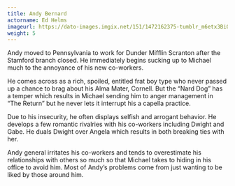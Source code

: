 ```yaml
---
title: Andy Bernard
actorname: Ed Helms
imageurl: https://dato-images.imgix.net/151/1472162375-tumblr_m6etx3BiQ31qd3usgo1_500.jpg?ixlib=rb-1.1.0&ch=DPR%2CWidth&auto=compress%2Cformat
weight: 5
---
```


Andy moved to Pennsylvania to work for Dunder Mifflin Scranton after the Stamford branch closed. He immediately begins sucking up to Michael much to the annoyance of his new co-workers.

He comes across as a rich, spoiled, entitled frat boy type who never passed up a chance to brag about his Alma Mater, Cornell. But the “Nard Dog” has a temper which results in Michael sending him to anger management in “The Return” but he never lets it interrupt his a capella practice.

Due to his insecurity, he often displays selfish and arrogant behavior. He develops a few romantic rivalries with his co-workers including Dwight and Gabe. He duals Dwight over Angela which results in both breaking ties with her.

Andy general irritates his co-workers and tends to overestimate his relationships with others so much so that Michael takes to hiding in his office to avoid him. Most of Andy’s problems come from just wanting to be liked by those around him.
